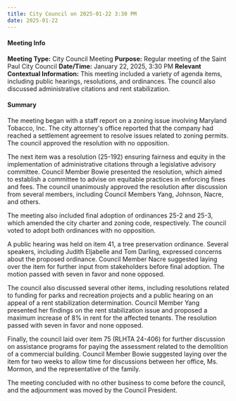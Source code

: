 ```yaml
---
title: City Council on 2025-01-22 3:30 PM
date: 2025-01-22
---
```

#### Meeting Info
**Meeting Type:** City Council Meeting
**Purpose:** Regular meeting of the Saint Paul City Council
**Date/Time:** January 22, 2025, 3:30 PM
**Relevant Contextual Information:** This meeting included a variety of agenda items, including public hearings, resolutions, and ordinances. The council also discussed administrative citations and rent stabilization.

#### Summary

The meeting began with a staff report on a zoning issue involving Maryland Tobacco, Inc. The city attorney's office reported that the company had reached a settlement agreement to resolve issues related to zoning permits. The council approved the resolution with no opposition.

The next item was a resolution (25-192) ensuring fairness and equity in the implementation of administrative citations through a legislative advisory committee. Council Member Bowie presented the resolution, which aimed to establish a committee to advise on equitable practices in enforcing fines and fees. The council unanimously approved the resolution after discussion from several members, including Council Members Yang, Johnson, Nacre, and others.

The meeting also included final adoption of ordinances 25-2 and 25-3, which amended the city charter and zoning code, respectively. The council voted to adopt both ordinances with no opposition.

A public hearing was held on item 41, a tree preservation ordinance. Several speakers, including Judith Eljabelle and Tom Darling, expressed concerns about the proposed ordinance. Council Member Nacre suggested laying over the item for further input from stakeholders before final adoption. The motion passed with seven in favor and none opposed.

The council also discussed several other items, including resolutions related to funding for parks and recreation projects and a public hearing on an appeal of a rent stabilization determination. Council Member Yang presented her findings on the rent stabilization issue and proposed a maximum increase of 8% in rent for the affected tenants. The resolution passed with seven in favor and none opposed.

Finally, the council laid over item 75 (RLHTA 24-406) for further discussion on assistance programs for paying the assessment related to the demolition of a commercial building. Council Member Bowie suggested laying over the item for two weeks to allow time for discussions between her office, Ms. Mormon, and the representative of the family.

The meeting concluded with no other business to come before the council, and the adjournment was moved by the Council President.

